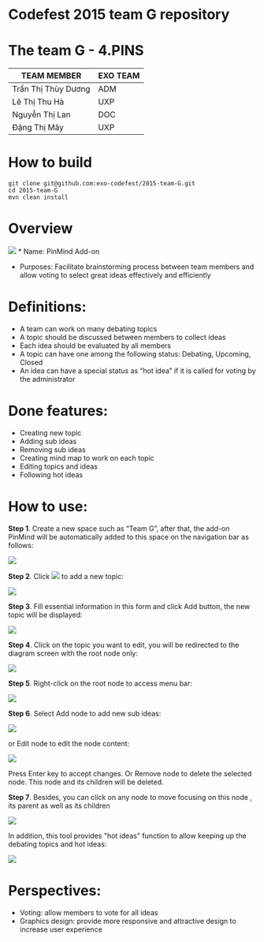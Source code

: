 Codefest 2015 team G repository
===========

# The team G - 4.PINS


TEAM MEMBER | EXO TEAM
------------ | -------------
Trần Thị Thùy Dương | ADM
Lê Thị Thu Hà | UXP
Nguyễn Thị Lan | DOC
Đặng Thị Mây | UXP

# How to build

	git clone git@github.com:exo-codefest/2015-team-G.git
	cd 2015-team-G
	mvn clean install

# Overview 
<img src="images/generalmindmap.png" />
* Name: PinMind Add-on

* Purposes:  Facilitate brainstorming process between team members and allow voting to select great ideas effectively and efficiently

# Definitions:

- A team can work on many debating topics
- A topic should be discussed between members to collect ideas
- Each idea should be evaluated by all members
- A topic can have one among the following status: Debating, Upcoming, Closed
- An idea can have a special status as “hot idea” if it is called for voting by the administrator

# Done features:

- Creating new topic
- Adding sub ideas
- Removing sub ideas
- Creating mind map  to work on each topic
- Editing topics and ideas 
- Following hot ideas 

# How to use:

**Step 1**. Create a new space such as “Team G”, after that, the add-on PinMind will be automatically added to this space on the navigation bar as follows:

<img src="images/navigationbar.png" />

**Step 2**. Click <img src="images/newtopicbtn.png" /> to add a new topic:

 <img src="images/newtopicform.png" />
 
**Step 3**. Fill essential information in this form and click Add button, the new topic will be displayed:

 <img src="images/exhibitiontopic.png" />
 
**Step 4**. Click on the topic you want to edit, you will be redirected to the diagram screen with the root node only:

<img src="images/rootnode.png" />

**Step 5**. Right-click on the root node to access menu bar:

<img src="images/menubar.png" />

**Step 6**. Select Add node to add new sub ideas:

<img src="images/nodedemo.png" />

or Edit node to edit the node content:

<img src="images/nodeedit.png" />

Press Enter key to accept changes.
Or Remove node to delete the selected node. This node and its children will be deleted.

**Step 7**. Besides, you can click on any node to move focusing on this node , its parent as well as its children

<img src="images/focusnode.png" />

In addition, this tool provides "hot ideas" function to allow keeping up the debating topics and hot ideas:

<img src="images/top3-1.png" />

# Perspectives:

- Voting: allow members to vote for all ideas
- Graphics design: provide more responsive and attractive design to increase user experience

